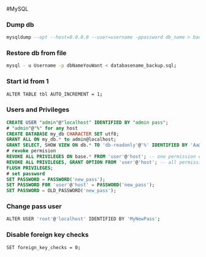 #MySQL
### Dump db
``` sql
mysqldump --opt --host=0.0.0.0 --user=username -ppassword db_name > backupDB/XXX.sql
```

### Restore db from file
```bash
mysql - u Username -p dbNameYouWant < databasename_backup.sql;
```

### Start id from 1
``` bash
ALTER TABLE tbl AUTO_INCREMENT = 1;
```
### Users and Privileges
``` sql
CREATE USER "admin"@"localhost" IDENTIFIED BY "admin pass";
# "admin"@"%" for any host
CREATE DATABASE my_db CHARACTER SET utf8;
GRANT ALL ON my_db.* to admin@localhost;
GRANT SELECT, SHOW VIEW ON db.* TO 'db-readonly'@'%' IDENTIFIED BY 'Aa@123456' REQUIRE SSL;
# revoke permision
REVOKE ALL PRIVILEGES ON base.* FROM 'user'@'host'; -- one permission only
REVOKE ALL PRIVILEGES, GRANT OPTION FROM 'user'@'host'; -- all permissions
FLUSH PRIVILEGES;
# set password
SET PASSWORD = PASSWORD('new_pass');
SET PASSWORD FOR 'user'@'host' = PASSWORD('new_pass');
SET PASSWORD = OLD_PASSWORD('new_pass');
```
### Change pass user
``` bash
ALTER USER 'root'@'localhost' IDENTIFIED BY 'MyNewPass';
```
### Disable foreign key checks
``` bash
SET foreign_key_checks = 0;
```